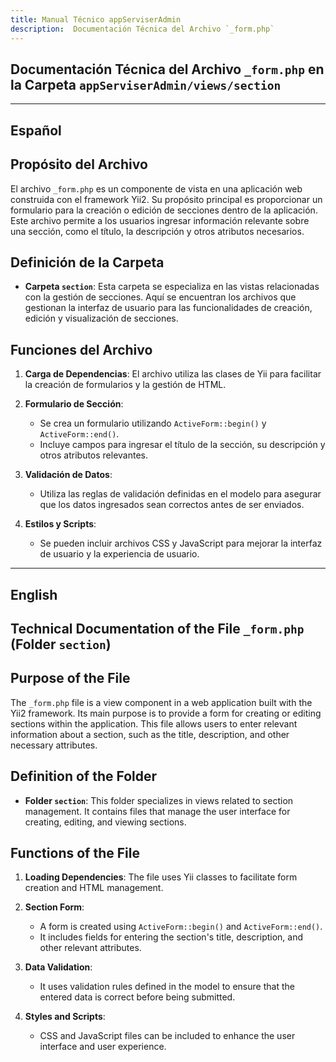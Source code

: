 ```yaml
---
title: Manual Técnico appServiserAdmin
description:  Documentación Técnica del Archivo `_form.php`
---
```


## Documentación Técnica del Archivo `_form.php` en la Carpeta `appServiserAdmin/views/section`

---

## Español

## Propósito del Archivo
El archivo `_form.php` es un componente de vista en una aplicación web construida con el framework Yii2. Su propósito principal es proporcionar un formulario para la creación o edición de secciones dentro de la aplicación. Este archivo permite a los usuarios ingresar información relevante sobre una sección, como el título, la descripción y otros atributos necesarios.

## Definición de la Carpeta
- **Carpeta `section`**: Esta carpeta se especializa en las vistas relacionadas con la gestión de secciones. Aquí se encuentran los archivos que gestionan la interfaz de usuario para las funcionalidades de creación, edición y visualización de secciones.

## Funciones del Archivo
1. **Carga de Dependencias**: El archivo utiliza las clases de Yii para facilitar la creación de formularios y la gestión de HTML.
  
2. **Formulario de Sección**: 
   - Se crea un formulario utilizando `ActiveForm::begin()` y `ActiveForm::end()`.
   - Incluye campos para ingresar el título de la sección, su descripción y otros atributos relevantes.

3. **Validación de Datos**: 
   - Utiliza las reglas de validación definidas en el modelo para asegurar que los datos ingresados sean correctos antes de ser enviados.

4. **Estilos y Scripts**: 
   - Se pueden incluir archivos CSS y JavaScript para mejorar la interfaz de usuario y la experiencia de usuario.

---

## English

## Technical Documentation of the File `_form.php` (Folder `section`)

## Purpose of the File
The `_form.php` file is a view component in a web application built with the Yii2 framework. Its main purpose is to provide a form for creating or editing sections within the application. This file allows users to enter relevant information about a section, such as the title, description, and other necessary attributes.

## Definition of the Folder
- **Folder `section`**: This folder specializes in views related to section management. It contains files that manage the user interface for creating, editing, and viewing sections.

## Functions of the File
1. **Loading Dependencies**: The file uses Yii classes to facilitate form creation and HTML management.
  
2. **Section Form**: 
   - A form is created using `ActiveForm::begin()` and `ActiveForm::end()`.
   - It includes fields for entering the section's title, description, and other relevant attributes.

3. **Data Validation**: 
   - It uses validation rules defined in the model to ensure that the entered data is correct before being submitted.

4. **Styles and Scripts**: 
   - CSS and JavaScript files can be included to enhance the user interface and user experience.